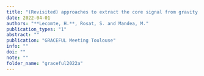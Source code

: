 ```yaml
---
title: "(Revisited) approaches to extract the core signal from gravity data"
date: 2022-04-01
authors: "**Lecomte, H.**, Rosat, S. and Mandea, M."
publication_types: "1"
abstract: ""
publication: "GRACEFUL Meeting Toulouse"
info: ""
doi: ""
note: ""
folder_name: "graceful2022a"
---
```

